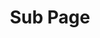 ---
title: "Sub Page"
metaTitle: "Syntax Highlighting is the meta title tag for this page"
metaDescription: "This is the meta description for this page"
---